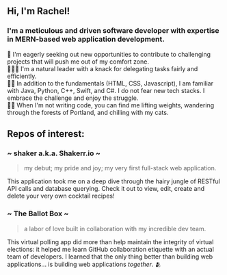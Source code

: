 ## Hi, I'm Rachel!

### I'm a meticulous and driven software developer with expertise in MERN-based web application development. 

🔎 I'm eagerly seeking out new opportunities to contribute to challenging projects that will push me out of my comfort zone.  
👩🏽‍💻 I'm a natural leader with a knack for delegating tasks fairly and efficiently.  
🙌🏼 In addition to the fundamentals (HTML, CSS, Javascript), I am familiar with Java, Python, C++, Swift, and C#. I do not fear new tech stacks. I embrace the challenge and enjoy the struggle.  
🏋🏼 When I'm not writing code, you can find me lifting weights, wandering through the forests of Portland, and chilling with my cats.  

## Repos of interest:

### ~ shaker a.k.a. Shakerr.io ~
> my debut; my pride and joy; my very first full-stack web application.  
 
This application took me on a deep dive through the hairy jungle of RESTful API calls and database querying. Check it out to view, edit, create and delete your very own cocktail recipes!

### ~ The Ballot Box ~
> a labor of love built in collaboration with my incredible dev team.  

This virtual polling app did more than help maintain the integrity of virtual elections: it helped me learn GitHub collaboration etiquette with an actual team of developers. I learned that the only thing better than building web applications... is building web applications *together*. 🫂
